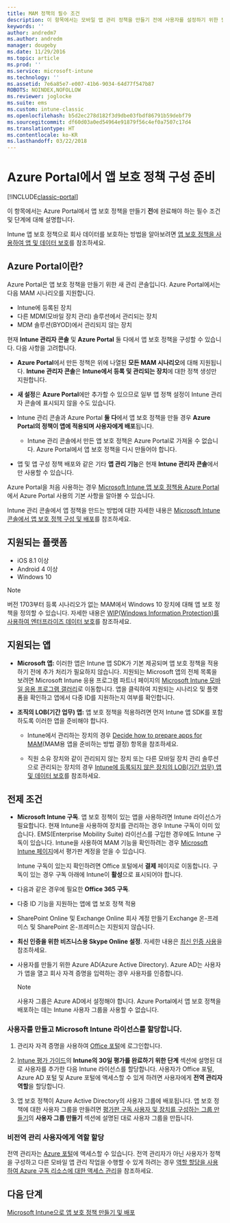 ```yaml
---
title: MAM 정책의 필수 조건
description: 이 항목에서는 모바일 앱 관리 정책을 만들기 전에 사용자를 설정하기 위한 필수 구성 요소에 대해 설명합니다.
keywords: ''
author: andredm7
ms.author: andredm
manager: dougeby
ms.date: 11/29/2016
ms.topic: article
ms.prod: ''
ms.service: microsoft-intune
ms.technology: ''
ms.assetid: 7e6a85e7-e007-41b6-9034-64d77f547b87
ROBOTS: NOINDEX,NOFOLLOW
ms.reviewer: joglocke
ms.suite: ems
ms.custom: intune-classic
ms.openlocfilehash: b5d2ec278d182f3d9dbe03fbdf86791b59debf79
ms.sourcegitcommit: df60d03a0ed54964e91879f56c4ef0a7507c17d4
ms.translationtype: HT
ms.contentlocale: ko-KR
ms.lasthandoff: 03/22/2018
---
```

# <a name="get-ready-to-configure-app-protection-policies-in-the-azure-portal"></a>Azure Portal에서 앱 보호 정책 구성 준비

[!INCLUDE[classic-portal](../includes/classic-portal.md)]

이 항목에서는 Azure Portal에서 앱 보호 정책을 만들기 **전**에 완료해야 하는 필수 조건 및 단계에 대해 설명합니다.

Intune 앱 보호 정책으로 회사 데이터를 보호하는 방법을 알아보려면 [앱 보호 정책을 사용하여 앱 및 데이터 보호](protect-apps-and-data-with-microsoft-intune.md)를 참조하세요.

## <a name="what-is-the-azure-portal"></a>Azure Portal이란?

Azure Portal은 앱 보호 정책을 만들기 위한 새 관리 콘솔입니다. Azure Portal에서는 다음 MAM 시나리오를 지원합니다.
- Intune에 등록된 장치
- 다른 MDM(모바일 장치 관리) 솔루션에서 관리되는 장치
- MDM 솔루션(BYOD)에서 관리되지 않는 장치

현재 **Intune 관리자 콘솔** 및 **Azure Portal** 둘 다에서 앱 보호 정책을 구성할 수 있습니다.  다음 사항을 고려합니다.

* **Azure Portal**에서 만든 정책은 위에 나열된 **모든 MAM 시나리오**에 대해 지원됩니다. **Intune 관리자 콘솔**은 **Intune에서 등록 및 관리되는 장치**에 대한 정책 생성만 지원합니다.

* **새 설정**은 **Azure Portal**에만 추가할 수 있으므로 일부 앱 정책 설정이 Intune 관리자 콘솔에 표시되지 않을 수도 있습니다.

* Intune 관리 콘솔과 Azure Portal **둘 다**에서 앱 보호 정책을 만들 경우 **Azure Portal의 정책이 앱에 적용되며 사용자에게 배포**됩니다.
    * Intune 관리 콘솔에서 만든 앱 보호 정책은 Azure Portal로 가져올 수 없습니다.  Azure Portal에서 앱 보호 정책을 다시 만들어야 합니다.


* 앱 및 앱 구성 정책 배포와 같은 기타 **앱 관리 기능**은 현재 **Intune 관리자 콘솔**에서만 사용할 수 있습니다.


Azure Portal을 처음 사용하는 경우 [Microsoft Intune 앱 보호 정책용 Azure Portal](azure-portal-for-microsoft-intune-mam-policies.md)에서 Azure Portal 사용의 기본 사항을 알아볼 수 있습니다.

Intune 관리 콘솔에서 앱 정책을 만드는 방법에 대한 자세한 내용은 [Microsoft Intune 콘솔에서 앱 보호 정책 구성 및 배포](configure-and-deploy-mobile-application-management-policies-in-the-microsoft-intune-console.md)를 참조하세요.


##  <a name="supported-platforms"></a>지원되는 플랫폼
- iOS 8.1 이상
- Android 4 이상
- Windows 10

>[!NOTE]
>버전 1703부터 등록 시나리오가 없는 MAM에서 Windows 10 장치에 대해 앱 보호 정책을 정의할 수 있습니다. 자세한 내용은 [WIP(Windows Information Protection)를 사용하여 엔터프라이즈 데이터 보호](https://technet.microsoft.com/itpro/windows/keep-secure/protect-enterprise-data-using-wip)를 참조하세요.

##  <a name="supported-apps"></a>지원되는 앱
* **Microsoft 앱:** 이러한 앱은 Intune 앱 SDK가 기본 제공되며 앱 보호 정책을 적용하기 전에 추가 처리가 필요하지 않습니다.
지원되는 Microsoft 앱의 전체 목록을 보려면 Microsoft Intune 응용 프로그램 파트너 페이지의 [Microsoft Intune 모바일 응용 프로그램 갤러리](https://www.microsoft.com/cloud-platform/microsoft-intune-apps)로 이동합니다. 앱을 클릭하여 지원되는 시나리오 및 플랫폼을 확인하고 앱에서 다중 ID를 지원하는지 여부를 확인합니다.

* **조직의 LOB(기간 업무) 앱:** 앱 보호 정책을 적용하려면 먼저 Intune 앱 SDK를 포함하도록 이러한 앱을 준비해야 합니다.

  * Intune에서 관리하는 장치의 경우 [Decide how to prepare apps for MAM](/intune/apps-prepare-mobile-application-management)(MAM용 앱을 준비하는 방법 결정) 항목을 참조하세요.

  * 직원 소유 장치와 같이 관리되지 않는 장치 또는 다른 모바일 장치 관리 솔루션으로 관리되는 장치의 경우 [Intune에 등록되지 않은 장치의 LOB(기간 업무) 앱 및 데이터 보호](protect-line-of-business-apps-and-data-on-devices-not-enrolled-in-microsoft-intune.md)를 참조하세요.

## <a name="prerequisites"></a>전제 조건

-   **Microsoft Intune 구독**. 앱 보호 정책이 있는 앱을 사용하려면 Intune 라이선스가 필요합니다.
현재 Intune을 사용하여 장치를 관리하는 경우 Intune 구독이 이미 있습니다. EMS(Enterprise Mobility Suite) 라이선스를 구입한 경우에도 Intune 구독이 있습니다. Intune을 사용하여 MAM 기능을 확인하려는 경우 [Microsoft Intune 페이지](https://www.microsoft.com/server-cloud/products/microsoft-intune/)에서 평가판 계정을 얻을 수 있습니다.

    Intune 구독이 있는지 확인하려면 Office 포털에서 **결제** 페이지로 이동합니다.  구독이 있는 경우 구독 아래에 Intune이 **활성**으로 표시되어야 합니다.

-   다음과 같은 경우에 필요한 **Office 365 구독**.

  - 다중 ID 기능을 지원하는 앱에 앱 보호 정책 적용

  - SharePoint Online 및 Exchange Online 회사 계정 만들기 Exchange 온-프레미스 및 SharePoint 온-프레미스는 지원되지 않습니다.

-   **최신 인증을 위한 비즈니스용 Skype Online 설정**. 자세한 내용은 [최신 인증 사용](https://social.technet.microsoft.com/wiki/contents/articles/34339.skype-for-business-online-enable-your-tenant-for-modern-authentication.aspx)을 참조하세요.


- 사용자를 만들기 위한 Azure AD(Azure Active Directory). Azure AD는 사용자가 앱을 열고 회사 자격 증명을 입력하는 경우 사용자를 인증합니다.

    > [!NOTE]
    > 사용자 그룹은 Azure AD에서 설정해야 합니다. Azure Portal에서 앱 보호 정책을 배포하는 데는 Intune 사용자 그룹을 사용할 수 없습니다.

### <a name="create-users-and-assign-microsoft-intune-licenses"></a>사용자를 만들고 Microsoft Intune 라이선스를 할당합니다.

1.  관리자 자격 증명을 사용하여 [Office 포털](https://portal.office.com)에 로그인합니다.

2.  [Intune 평가 가이드](/intune-classic/understand-explore/get-started-with-a-30-day-trial-of-microsoft-intune)의 **Intune의 30일 평가를 완료하기 위한 단계** 섹션에 설명된 대로 사용자를 추가한 다음 Intune 라이선스를 할당합니다. 사용자가 Office 포털, Azure AD 포털 및 Azure 포털에 액세스할 수 있게 하려면 사용자에게 **전역 관리자 역할**을 할당합니다.

5.  앱 보호 정책이 Azure Active Directory의 사용자 그룹에 배포됩니다. 앱 보호 정책에 대한 사용자 그룹을 만들려면 [평가판 구독 사용자 및 장치를 구성하는 그룹 만들기](/intune-classic/understand-explore/get-started-with-a-30-day-trial-of-microsoft-intune-step-3)의 **사용자 그룹 만들기** 섹션에 설명된 대로 사용자 그룹을 만듭니다.

### <a name="assign-roles-to-non-global-admin-users"></a>비전역 관리 사용자에게 역할 할당

전역 관리자는 [Azure 포털](https://portal.azure.com)에 액세스할 수 있습니다.  전역 관리자가 아닌 사용자가 정책을 구성하고 다른 모바일 앱 관리 작업을 수행할 수 있게 하려는 경우 [역할 할당을 사용하여 Azure 구독 리소스에 대한 액세스 관리](https://azure.microsoft.com/documentation/articles/role-based-access-control-configure/)을 참조하세요.

## <a name="next-steps"></a>다음 단계
[Microsoft Intune으로 앱 보호 정책 만들기 및 배포](create-and-deploy-mobile-app-management-policies-with-microsoft-intune.md)
